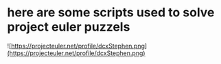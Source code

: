 # here are some scripts used to solve project euler puzzels

![https://projecteuler.net/profile/dcxStephen.png](https://projecteuler.net/profile/dcxStephen.png)
